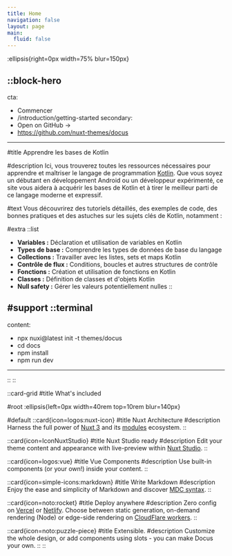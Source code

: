 ```yaml
---
title: Home
navigation: false
layout: page
main:
  fluid: false
---
```


:ellipsis{right=0px width=75% blur=150px}

::block-hero
---
cta:
  - Commencer
  - /introduction/getting-started
secondary:
  - Open on GitHub →
  - https://github.com/nuxt-themes/docus
---

#title
Apprendre les bases de Kotlin

#description
Ici, vous trouverez toutes les ressources nécessaires pour apprendre et maîtriser le langage de programmation [Kotlin](https://kotlinlang.org). Que vous soyez un débutant en développement Android ou un développeur expérimenté, ce site vous aidera à acquérir les bases de Kotlin et à tirer le meilleur parti de ce langage moderne et expressif.

#text
Vous découvrirez des tutoriels détaillés, des exemples de code, des bonnes pratiques et des astuches sur les sujets clés de Kotlin, notamment :

#extra
  ::list
  - **Variables :** Déclaration et utilisation de variables en Kotlin
  - **Types de base :** Comprendre les types de données de base du langage
  - **Collections :** Travailler avec les listes, sets et maps Kotlin
  - **Contrôle de flux :** Conditions, boucles et autres structures de contrôle
  - **Fonctions :** Création et utilisation de fonctions en Kotlin
  - **Classes :** Définition de classes et d'objets Kotlin
  - **Null safety :** Gérer les valeurs potentiellement nulles
  ::

#support
  ::terminal
  ---
  content:
  - npx nuxi@latest init -t themes/docus
  - cd docs
  - npm install
  - npm run dev
  ---
  ::
::

::card-grid
#title
What's included

#root
:ellipsis{left=0px width=40rem top=10rem blur=140px}

#default
  ::card{icon=logos:nuxt-icon}
  #title
  Nuxt Architecture
  #description
  Harness the full power of [Nuxt 3](https://v3.nuxtjs.org) and its [modules](https://modules.nuxtjs.org) ecosystem.
  ::

  ::card{icon=IconNuxtStudio}
  #title
  Nuxt Studio ready
  #description
  Edit your theme content and appearance with live-preview within [Nuxt Studio](https://nuxt.studio).
  ::

  ::card{icon=logos:vue}
  #title
  Vue Components
  #description
  Use built-in components (or your own!) inside your content.
  ::

  ::card{icon=simple-icons:markdown}
  #title
  Write Markdown
  #description
  Enjoy the ease and simplicity of Markdown and discover [MDC syntax](https://content.nuxtjs.org/guide/writing/mdc).
  ::

  ::card{icon=noto:rocket}
  #title
  Deploy anywhere
  #description
  Zero config on [Vercel](https://vercel.com) or [Netlify](https://netlify.com). Choose between static generation, on-demand rendering (Node) or edge-side rendering on [CloudFlare workers](https://workers.cloudflare.com).
  ::

  ::card{icon=noto:puzzle-piece}
  #title
  Extensible.
  #description
  Customize the whole design, or add components using slots - you can make Docus your own.
  ::
::
